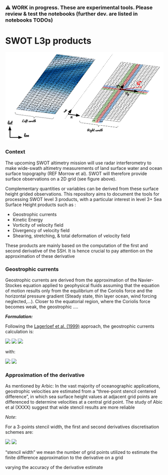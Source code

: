 ### :warning: WORK in progress. These are experimental tools. Please review & test the notebooks (further dev. are listed in notebooks TODOs)

# SWOT L3p products

<center><img src="./figures/image.png"/></center>

### Context

The upcoming SWOT altimetry mission will use radar interferometry to make wide-swath altimetry measurements of land surface water and ocean surface topography (REF Morrow et al). SWOT will therefore provide surface observations on a 2D grid (see figure above).

Complementary quantities or variables can be derived from these surface height grided observations. This repository aims to document the tools for processing SWOT level 3 products, with a particular interest in level 3+ Sea Surface Height products such as : 
 
- Geostrophic currents
- Kinetic Energy
- Vorticity of velocity field
- Divergency of velocity field
- Shearing, stretching, & total deformation of velocity field

These products are mainly based on the computation of the first and second derivative of the SSH. It is hence crucial to pay attention on the approximation of these derivative 


### Geostrophic currents 

Geostrophic currents are derived from the approximation of the Navier-Stockes equation applied to geophysical fluids assuming that the equation of motion results only from the equilibrium of the Coriolis force and the horizontal pressure gradient (Steady state, thin layer ocean, wind forcing neglected,...). Closer to the equatorial region, where the Coriolis force becomes weak, the geostrophic ....   


**_Formulation:_** 

Following the [Lagerloef et al. (1999)](https://agupubs.onlinelibrary.wiley.com/doi/epdf/10.1029/1999JC900197) approach, the geostrophic currents calculation is:


<img src="https://render.githubusercontent.com/render/math?math={\color{white} u_g(x,y) = - (1 - w_b(x,y)) \frac{g}{f(x,y)}\frac{\partial h(x,y)}{\partial y} -  w_b(x,y) \frac{g}{\beta}\frac{\partial^2 h}{\partial y^2}}#gh-dark-mode-only">

<img src="https://render.githubusercontent.com/render/math?math={\color{white} v_g(x,y) = (1 - w_b(x,y)) \frac{g}{f(x,y)}\frac{\partial h(x,y)}{\partial x} + w_b(x,y) \frac{g}{\beta}\frac{\partial^2 h}{\partial{y} \partial{x}} }#gh-dark-mode-only">

<img src="https://render.githubusercontent.com/render/math?math={\color{white} \vec{U_g} = u_g.\vec{x} + v_g.\vec{y}  }#gh-dark-mode-only">

with: 

<img src="https://render.githubusercontent.com/render/math?math={\color{white} w_b(x,y) = e^{-(\frac{latitude(x,y)}{2.2^{\circ}} )^2}, \textrm{the equatorial weight function}   }#gh-dark-mode-only">

<img src="https://render.githubusercontent.com/render/math?math={\color{white}f(x,y) = 2 \Omega sin(latitude(x,y)) , \textrm{the Coriolis frequency}    }#gh-dark-mode-only">


### Approximation of the derivative

As mentioned by Arbic: In the vast majority of oceanographic applications, geostrophic velocities are estimated from a “three-point stencil centered difference”, in which sea surface height values at adjacent grid points are differenced to determine velocities at a central grid point.
The study of Abic et al (XXXX) suggest that wide stencil results are more reliable

*Note*:

For a 3-points stencil width, the first and second derivatives discretisation schemes are:

<img src="https://render.githubusercontent.com/render/math?math={\color{white} \frac{\partial h(x,y)}{\partial y} = \frac{ h(i, j+1) - h(i, j-1) } {2 dy}  }#gh-dark-mode-only">

<img src="https://render.githubusercontent.com/render/math?math={\color{white} \frac{\partial h(x,y)}{\partial x} = \frac{ h(i+1, j) - h(i-1, j) } {2 dx}  }#gh-dark-mode-only">


“stencil width” we mean the number of grid points utilized to estimate the finite difference approximation to the derivative on a grid

varying the accuracy of the derivative estimate


